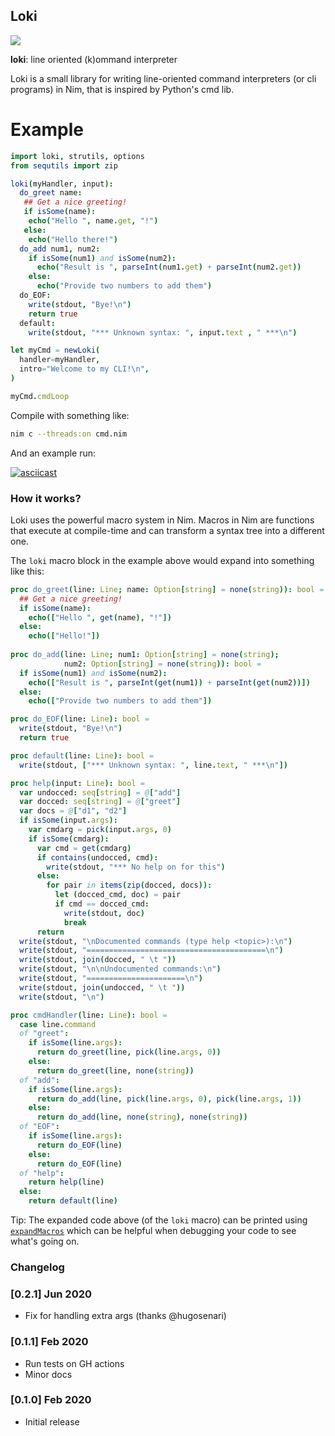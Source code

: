 Loki
----
[![](https://github.com/beshrkayali/loki/workflows/CI/badge.svg)](https://github.com/beshrkayali/loki/actions?query=workflow%3AC)


**loki**: line oriented (k)ommand interpreter

Loki is a small library for writing line-oriented
command interpreters (or cli programs) in Nim, that is inspired
by Python's cmd lib.

Example
=======

```nim
import loki, strutils, options
from sequtils import zip

loki(myHandler, input):
  do_greet name:
   ## Get a nice greeting!
   if isSome(name):
    echo("Hello ", name.get, "!")
   else:
    echo("Hello there!")
  do_add num1, num2:
    if isSome(num1) and isSome(num2):
      echo("Result is ", parseInt(num1.get) + parseInt(num2.get))
    else:
      echo("Provide two numbers to add them")
  do_EOF:
    write(stdout, "Bye!\n")
    return true
  default:
    write(stdout, "*** Unknown syntax: ", input.text , " ***\n")

let myCmd = newLoki(
  handler=myHandler,
  intro="Welcome to my CLI!\n",
)

myCmd.cmdLoop
```

Compile with something like:

```sh
nim c --threads:on cmd.nim
```

And an example run:

[![asciicast](https://asciinema.org/a/iMA7pIq2f7sy8X44pkCPhNmOt.svg)](https://asciinema.org/a/iMA7pIq2f7sy8X44pkCPhNmOt)


### How it works?

Loki uses the powerful macro system in Nim. Macros in Nim are functions that
execute at compile-time and can transform a syntax tree into a different one.

The `loki` macro block in the example above would expand into something like this: 

```nim
proc do_greet(line: Line; name: Option[string] = none(string)): bool =
  ## Get a nice greeting!
  if isSome(name):
    echo(["Hello ", get(name), "!"])
  else:
    echo(["Hello!"])
  
proc do_add(line: Line; num1: Option[string] = none(string);
            num2: Option[string] = none(string)): bool =
  if isSome(num1) and isSome(num2):
    echo(["Result is ", parseInt(get(num1)) + parseInt(get(num2))])
  else:
    echo(["Provide two numbers to add them"])

proc do_EOF(line: Line): bool =
  write(stdout, "Bye!\n")
  return true

proc default(line: Line): bool =
  write(stdout, ["*** Unknown syntax: ", line.text, " ***\n"])

proc help(input: Line): bool =
  var undocced: seq[string] = @["add"]
  var docced: seq[string] = @["greet"]
  var docs = @["d1", "d2"]
  if isSome(input.args):
    var cmdarg = pick(input.args, 0)
    if isSome(cmdarg):
      var cmd = get(cmdarg)
      if contains(undocced, cmd):
        write(stdout, "*** No help on for this")
      else:
        for pair in items(zip(docced, docs)):
          let (docced_cmd, doc) = pair
          if cmd == docced_cmd:
            write(stdout, doc)
            break
      return
  write(stdout, "\nDocumented commands (type help <topic>):\n")
  write(stdout, "========================================\n")
  write(stdout, join(docced, " \t "))
  write(stdout, "\n\nUndocumented commands:\n")
  write(stdout, "======================\n")
  write(stdout, join(undocced, " \t "))
  write(stdout, "\n")

proc cmdHandler(line: Line): bool =
  case line.command
  of "greet":
    if isSome(line.args):
      return do_greet(line, pick(line.args, 0))
    else:
      return do_greet(line, none(string))
  of "add":
    if isSome(line.args):
      return do_add(line, pick(line.args, 0), pick(line.args, 1))
    else:
      return do_add(line, none(string), none(string))
  of "EOF":
    if isSome(line.args):
      return do_EOF(line)
    else:
      return do_EOF(line)
  of "help":
    return help(line)
  else:
    return default(line)
```

Tip: The expanded code above (of the `loki` macro) can be printed using
[`expandMacros`](https://nim-lang.org/docs/macros.html#expandMacros.m%2Ctyped )
which can be helpful when debugging your code to see what's going on.


### Changelog

### [0.2.1] Jun 2020
- Fix for handling extra args (thanks @hugosenari)

### [0.1.1] Feb 2020
- Run tests on GH actions
- Minor docs

### [0.1.0] Feb 2020
- Initial release
